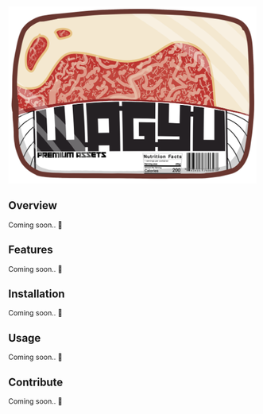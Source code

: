 <img src="https://github.com/DiscoRiver/wagyu/blob/main/assets/wagyu.png" width=500>

## Overview

Coming soon.. 🔨

## Features

Coming soon.. 🔨

## Installation

Coming soon.. 🔨

## Usage 

Coming soon.. 🔨

## Contribute

Coming soon.. 🔨
